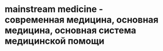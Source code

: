 # mainstream medicine - современная медицина, основная медицина, основная система медицинской помощи
